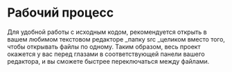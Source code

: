 # Рабочий процесс

Для удобной работы с исходным кодом, рекомендуется открыть в вашем любимом текстовом редакторе _папку src _целиком вместо того, чтобы открывать файлы по одному. Таким образом, весь проект окажется у вас перед глазами в соответствующей панели вашего редактора, и вы сможете быстрее переключаться между файлами.



